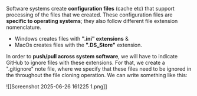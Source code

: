 
Software systems create **configuration files** (cache etc) that support processing of the files that we created. These configuration files are **specific to operating systems**; they also follow different file extension nomenclature. 
- Windows creates files with **".ini" extensions** & 
- MacOs creates files with the **".DS_Store"** extension. 

In order to **push/pull across system software**, we will have to indicate GitHub to ignore files with these extensions. For that, we create a ".gitignore" note file, where we specify that these files need to be ignored in the throughout the file cloning operation. We can write something like this:

![[Screenshot 2025-06-26 161225 1.png]]